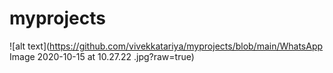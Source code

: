 # myprojects

![alt text](https://github.com/vivekkatariya/myprojects/blob/main/WhatsApp Image 2020-10-15 at 10.27.22
.jpg?raw=true)
